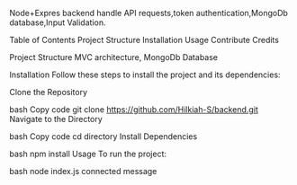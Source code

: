 Node+Expres backend 
handle API requests,token authentication,MongoDb database,Input Validation.

Table of Contents
Project Structure
Installation
Usage
Contribute
Credits

Project Structure
MVC architecture, MongoDb Database

Installation
Follow these steps to install the project and its dependencies:

Clone the Repository

bash
Copy code
git clone https://github.com/Hilkiah-S/backend.git
Navigate to the Directory

bash
Copy code
cd directory
Install Dependencies

bash
npm install
Usage
To run the project:

bash
node index.js
connected message

